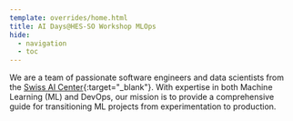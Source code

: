 ```yaml
---
template: overrides/home.html
title: AI Days@HES-SO Workshop MLOps
hide:
  - navigation
  - toc
---
```


We are a team of passionate software engineers and data scientists from
the [Swiss AI Center](https://www.hes-so.ch/swiss-ai-center){:target="\_blank"}.
With expertise in both Machine Learning (ML) and DevOps, our mission is to
provide a comprehensive guide for transitioning ML projects from experimentation
to production.
